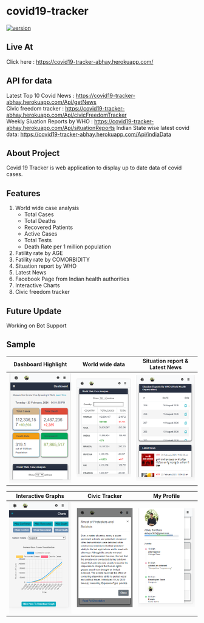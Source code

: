 # covid19-tracker

[![version](https://img.shields.io/badge/version-1.1-green.svg)](https://github.com/Abhaysardhara/Draw-Anything-Google-Chrome-Extension/releases/tag/v1.0)

## Live At
Click here : <https://covid19-tracker-abhay.herokuapp.com/>

## API for data
Latest Top 10 Covid News : <https://covid19-tracker-abhay.herokuapp.com/Api/getNews> </br>
Civic freedom tracker : <https://covid19-tracker-abhay.herokuapp.com/Api/civicFreedomTracker> </br>
Weekly Siuation Reports by WHO : <https://covid19-tracker-abhay.herokuapp.com/Api/situationReports>
Indian State wise latest covid data: <https://covid19-tracker-abhay.herokuapp.com/Api/indiaData>

## About Project
Covid 19 Tracker is web application to display up to date data of covid cases.

## Features
1. World wide case analysis
    * Total Cases
    * Total Deaths
    * Recovered Patients
    * Active Cases
    * Total Tests
    * Death Rate per 1 million population
1. Fatility rate by AGE
1. Fatility rate by COMORBIDITY
1. Situation report by WHO
1. Latest News
1. Facebook Page from Indian health authorities
1. Interactive Charts
1. Civic freedom tracker


## Future Update
Working on Bot Support

## Sample
Dashboard Highlight           |  World wide data           |  Situation report & Latest News
:-------------------------:|:---------------------------:|:-------------------------:
![](https://github.com/Abhaysardhara/covid19-tracker/blob/main/Screenshot%20(70).png)  |  ![](https://github.com/Abhaysardhara/covid19-tracker/blob/main/Screenshot%20(71).png)  |  ![](https://github.com/Abhaysardhara/covid19-tracker/blob/main/Screenshot%20(72).png)

Interactive Graphs         |  Civic Tracker           |  My Profile
:-------------------------:|:---------------------------:|:-------------------------:
![](https://github.com/Abhaysardhara/covid19-tracker/blob/main/Screenshot%20(73).png)  |  ![](https://github.com/Abhaysardhara/covid19-tracker/blob/main/Screenshot%20(74).png)  |  ![](https://github.com/Abhaysardhara/covid19-tracker/blob/main/Screenshot%20(75).png)
